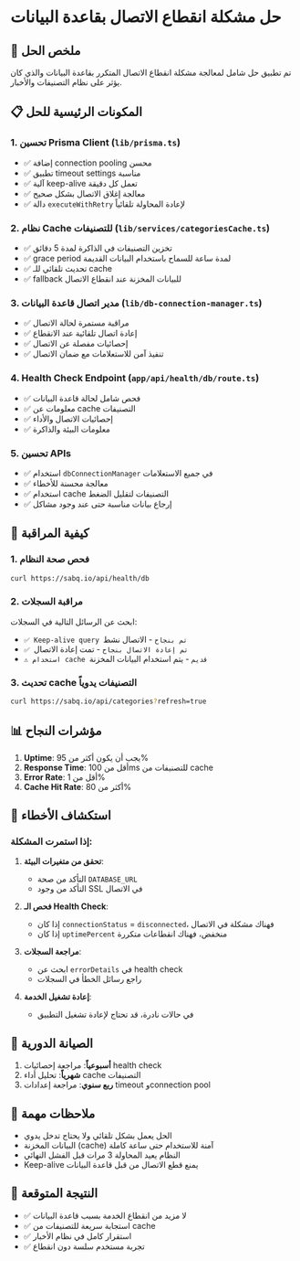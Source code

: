 # حل مشكلة انقطاع الاتصال بقاعدة البيانات

## 🎯 ملخص الحل

تم تطبيق حل شامل لمعالجة مشكلة انقطاع الاتصال المتكرر بقاعدة البيانات والذي كان يؤثر على نظام التصنيفات والأخبار.

## 📋 المكونات الرئيسية للحل

### 1. تحسين Prisma Client (`lib/prisma.ts`)
- ✅ إضافة connection pooling محسن
- ✅ تطبيق timeout settings مناسبة
- ✅ آلية keep-alive تعمل كل دقيقة
- ✅ معالجة إغلاق الاتصال بشكل صحيح
- ✅ دالة `executeWithRetry` لإعادة المحاولة تلقائياً

### 2. نظام Cache للتصنيفات (`lib/services/categoriesCache.ts`)
- ✅ تخزين التصنيفات في الذاكرة لمدة 5 دقائق
- ✅ grace period لمدة ساعة للسماح باستخدام البيانات القديمة
- ✅ تحديث تلقائي للـ cache
- ✅ fallback للبيانات المخزنة عند انقطاع الاتصال

### 3. مدير اتصال قاعدة البيانات (`lib/db-connection-manager.ts`)
- ✅ مراقبة مستمرة لحالة الاتصال
- ✅ إعادة اتصال تلقائية عند الانقطاع
- ✅ إحصائيات مفصلة عن الاتصال
- ✅ تنفيذ آمن للاستعلامات مع ضمان الاتصال

### 4. Health Check Endpoint (`app/api/health/db/route.ts`)
- ✅ فحص شامل لحالة قاعدة البيانات
- ✅ معلومات عن cache التصنيفات
- ✅ إحصائيات الاتصال والأداء
- ✅ معلومات البيئة والذاكرة

### 5. تحسين APIs
- ✅ استخدام `dbConnectionManager` في جميع الاستعلامات
- ✅ معالجة محسنة للأخطاء
- ✅ استخدام cache التصنيفات لتقليل الضغط
- ✅ إرجاع بيانات مناسبة حتى عند وجود مشاكل

## 🔧 كيفية المراقبة

### 1. فحص صحة النظام
```bash
curl https://sabq.io/api/health/db
```

### 2. مراقبة السجلات
ابحث عن الرسائل التالية في السجلات:
- `✅ Keep-alive query تم بنجاح` - الاتصال نشط
- `✅ تم إعادة الاتصال بنجاح` - تمت إعادة الاتصال
- `⚠️ استخدام cache قديم` - يتم استخدام البيانات المخزنة

### 3. تحديث cache التصنيفات يدوياً
```bash
curl https://sabq.io/api/categories?refresh=true
```

## 📊 مؤشرات النجاح

1. **Uptime**: يجب أن يكون أكثر من 95%
2. **Response Time**: أقل من 100ms للتصنيفات من cache
3. **Error Rate**: أقل من 1%
4. **Cache Hit Rate**: أكثر من 80%

## 🚨 استكشاف الأخطاء

### إذا استمرت المشكلة:

1. **تحقق من متغيرات البيئة**:
   - التأكد من صحة `DATABASE_URL`
   - التأكد من وجود SSL في الاتصال

2. **فحص الـ Health Check**:
   - إذا كان `connectionStatus` = `disconnected`، فهناك مشكلة في الاتصال
   - إذا كان `uptimePercent` منخفض، فهناك انقطاعات متكررة

3. **مراجعة السجلات**:
   - ابحث عن `errorDetails` في health check
   - راجع رسائل الخطأ في السجلات

4. **إعادة تشغيل الخدمة**:
   - في حالات نادرة، قد تحتاج لإعادة تشغيل التطبيق

## 🔄 الصيانة الدورية

1. **أسبوعياً**: مراجعة إحصائيات health check
2. **شهرياً**: تحليل أداء cache التصنيفات
3. **ربع سنوي**: مراجعة إعدادات timeout وconnection pool

## 📝 ملاحظات مهمة

- الحل يعمل بشكل تلقائي ولا يحتاج تدخل يدوي
- البيانات المخزنة (cache) آمنة للاستخدام حتى ساعة كاملة
- النظام يعيد المحاولة 3 مرات قبل الفشل النهائي
- Keep-alive يمنع قطع الاتصال من قبل قاعدة البيانات

## 🎉 النتيجة المتوقعة

- ✅ لا مزيد من انقطاع الخدمة بسبب قاعدة البيانات
- ✅ استجابة سريعة للتصنيفات من cache
- ✅ استقرار كامل في نظام الأخبار
- ✅ تجربة مستخدم سلسة دون انقطاع 